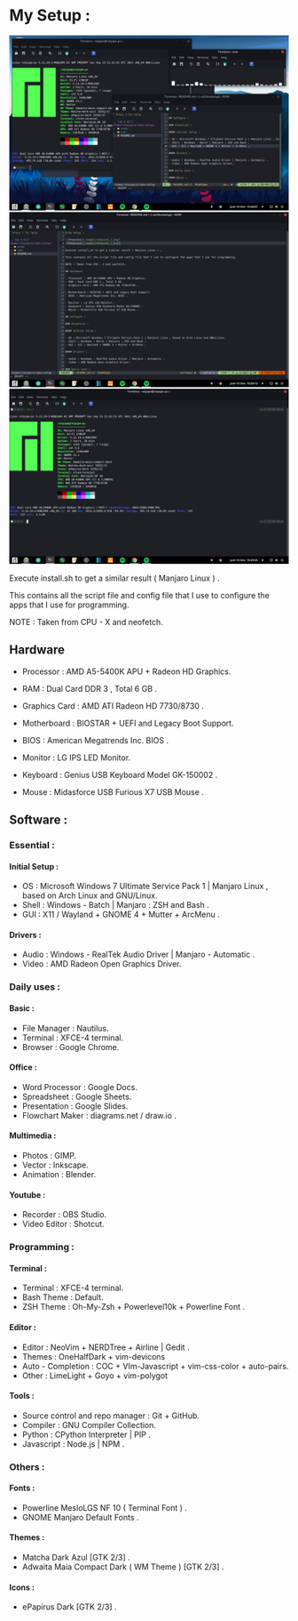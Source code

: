 # My Setup :

![Showcase](/images/showcase_1.png)
![Showcase](/images/showcase_2.png)
![Showcase](/images/showcase_3.png)

Execute install.sh to get a similar result ( Manjaro Linux ) .

This contains all the script file and config file that I use to configure the apps that I use for programming.

NOTE : Taken from CPU - X and neofetch.

## Hardware

- Processor : AMD A5-5400K APU + Radeon HD Graphics.
- RAM : Dual Card DDR 3 , Total 6 GB .
- Graphics Card : AMD ATI Radeon HD 7730/8730 .

- Motherboard : BIOSTAR + UEFI and Legacy Boot Support.
- BIOS : American Megatrends Inc. BIOS .

- Monitor : LG IPS LED Monitor.
- Keyboard : Genius USB Keyboard Model GK-150002 .
- Mouse : Midasforce USB Furious X7 USB Mouse .

## Software :

### Essential :

#### Initial Setup :

- OS : Microsoft Windows 7 Ultimate Service Pack 1 | Manjaro Linux , based on Arch Linux and GNU/Linux.
- Shell : Windows - Batch | Manjaro : ZSH and Bash .
- GUI : X11 / Wayland + GNOME 4 + Mutter + ArcMenu .

#### Drivers :

- Audio : Windows - RealTek Audio Driver | Manjaro - Automatic .
- Video : AMD Radeon Open Graphics Driver.

### Daily uses :

#### Basic :

- File Manager : Nautilus.
- Terminal : XFCE-4 terminal.
- Browser : Google Chrome.

#### Office :

- Word Processor : Google Docs.
- Spreadsheet : Google Sheets.
- Presentation : Google Slides.
- Flowchart Maker : diagrams.net / draw.io .

#### Multimedia :

- Photos : GIMP.
- Vector : Inkscape.
- Animation : Blender.

#### Youtube :

- Recorder : OBS Studio.
- Video Editor : Shotcut.

### Programming :

#### Terminal :

- Terminal : XFCE-4 terminal.
- Bash Theme : Default.
- ZSH Theme : Oh-My-Zsh + Powerlevel10k + Powerline Font .

#### Editor :

- Editor : NeoVim + NERDTree + Airline | Gedit . 
- Themes : OneHalfDark + vim-devicons 
- Auto - Completion : COC + VIm-Javascript + vim-css-color + auto-pairs.
- Other : LimeLight + Goyo + vim-polygot

#### Tools :

- Source control and repo manager : Git + GitHub.
- Compiler : GNU Compiler Collection.
- Python : CPython Interpreter | PIP .
- Javascript : Node.js | NPM .

### Others :

#### Fonts :

- Powerline MesloLGS NF 10 ( Terminal Font ) .
- GNOME Manjaro Default Fonts .

#### Themes :

- Matcha Dark Azul [GTK 2/3] .
- Adwaita Maia Compact Dark ( WM Theme ) [GTK 2/3] .

#### Icons :

- ePapirus Dark [GTK 2/3] .

